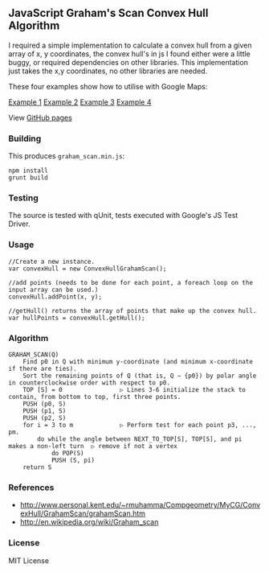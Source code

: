 ## JavaScript Graham's Scan Convex Hull Algorithm

I required a simple implementation to calculate a convex hull from a given array of x, y coordinates,
the convex hull's in js I found either were a little buggy, or required dependencies on other libraries.
This implementation just takes the x,y coordinates, no other libraries are needed.

These four examples show how to utilise with Google Maps:

[Example 1](https://dl.dropboxusercontent.com/u/26246816/graham_scan/example/gmaps_example1.html)
[Example 2](https://dl.dropboxusercontent.com/u/26246816/graham_scan/example/gmaps_example2.html)
[Example 3](https://dl.dropboxusercontent.com/u/26246816/graham_scan/example/gmaps_example3.html)
[Example 4](https://dl.dropboxusercontent.com/u/26246816/graham_scan/example/gmaps_example4.html)

View [GitHub pages](http://brian3kb.github.io/graham_scan_js)

### Building

This produces `graham_scan.min.js`:

	npm install
	grunt build

### Testing

The source is tested with qUnit, tests executed with Google's JS Test Driver.

### Usage

    //Create a new instance.
    var convexHull = new ConvexHullGrahamScan();

    //add points (needs to be done for each point, a foreach loop on the input array can be used.)
    convexHull.addPoint(x, y);

    //getHull() returns the array of points that make up the convex hull.
    var hullPoints = convexHull.getHull();

### Algorithm

	GRAHAM_SCAN(Q)
	    Find p0 in Q with minimum y-coordinate (and minimum x-coordinate if there are ties).
	    Sort the remaining points of Q (that is, Q − {p0}) by polar angle in counterclockwise order with respect to p0.
	    TOP [S] = 0                ▷ Lines 3-6 initialize the stack to contain, from bottom to top, first three points.
	    PUSH (p0, S)
	    PUSH (p1, S)
	    PUSH (p2, S)
	    for i = 3 to m             ▷ Perform test for each point p3, ..., pm.
	        do while the angle between NEXT_TO_TOP[S], TOP[S], and pi makes a non-left turn  ▷ remove if not a vertex
	            do POP(S)
	            PUSH (S, pi)
	    return S

### References

* http://www.personal.kent.edu/~rmuhamma/Compgeometry/MyCG/ConvexHull/GrahamScan/grahamScan.htm
* http://en.wikipedia.org/wiki/Graham_scan

### License

MIT License
